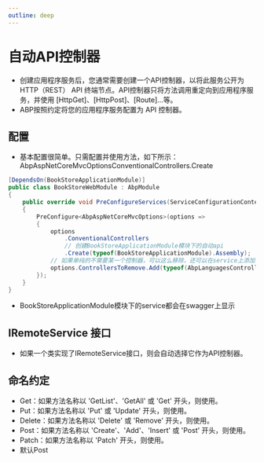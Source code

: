 ```yaml
---
outline: deep
---
```

# 自动API控制器
- 创建应用程序服务后，您通常需要创建一个API控制器，以将此服务公开为 HTTP（REST） API 终端节点。API控制器只将方法调用重定向到应用程序服务，并使用 [HttpGet]、[HttpPost]、[Route]...等。
- ABP按照约定将您的应用程序服务配置为 API 控制器。

## 配置
- 基本配置很简单。只需配置并使用方法，如下所示：AbpAspNetCoreMvcOptionsConventionalControllers.Create
```csharp
[DependsOn(BookStoreApplicationModule)]
public class BookStoreWebModule : AbpModule
{
    public override void PreConfigureServices(ServiceConfigurationContext context)
    {
        PreConfigure<AbpAspNetCoreMvcOptions>(options =>
        {
            options
                .ConventionalControllers
                // 创建BookStoreApplicationModule模块下的自动api
                .Create(typeof(BookStoreApplicationModule).Assembly);
            // 如果单纯的不需要某一个控制器，可以这么移除，还可以在service上添加[RemoteService(IsEnabled = false)]特性
            options.ControllersToRemove.Add(typeof(AbpLanguagesController));                
        });
    }
}
```
- BookStoreApplicationModule模块下的service都会在swagger上显示

## IRemoteService 接口
- 如果一个类实现了IRemoteService接口，则会自动选择它作为API控制器。

## 命名约定
- Get：如果方法名称以 'GetList'、'GetAll' 或 'Get' 开头，则使用。
- Put：如果方法名称以 'Put' 或 'Update' 开头，则使用。
- Delete：如果方法名称以 'Delete' 或 'Remove' 开头，则使用。
- Post：如果方法名称以 'Create'、'Add'、'Insert' 或 'Post' 开头，则使用。
- Patch：如果方法名称以 'Patch' 开头，则使用。
- 默认Post
